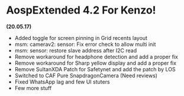 # AospExtended 4.2 For Kenzo! 

**(20.05.17)**

- Added toggle for screen pinning in Grid recents layout
- msm: camerav2: sensor: Fix error check to allow multi init
- msm: sensor: restore slave address after I2C read
- Remove workaround for headphone detection and add a proper fix
- Remove workaround for Sharp yellow display and add a proper fix
- Remove SultanXDA Patch for Safetynet and add the patch by LOS
- Switched to CAF Pure SnapdragonCamera (Need reviews)
- Fixed WhatsApp lag and few UI stuters
- Few more stuff
